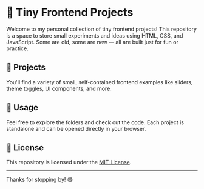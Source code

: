 # 🧪 Tiny Frontend Projects

Welcome to my personal collection of tiny frontend projects! This repository is a space to store small experiments and ideas using HTML, CSS, and JavaScript. Some are old, some are new — all are built just for fun or practice.

## 📁 Projects

You'll find a variety of small, self-contained frontend examples like sliders, theme toggles, UI components, and more.

## 🧰 Usage

Feel free to explore the folders and check out the code. Each project is standalone and can be opened directly in your browser.

## 📜 License

This repository is licensed under the [MIT License](LICENSE).

---

Thanks for stopping by! 😄
